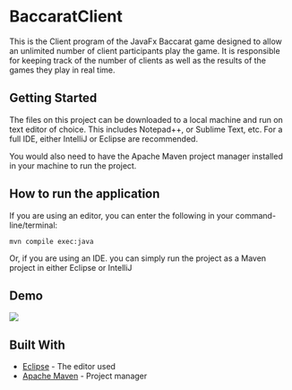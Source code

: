 # BaccaratClient

This is the Client program of the JavaFx Baccarat game designed to allow an unlimited number of client participants play the game. It is responsible for keeping track of the number of clients as well as the results of the games they play in real time.

## Getting Started

The files on this project can be downloaded to a local machine and run on text editor of choice. This includes Notepad++, or Sublime Text, etc. For a full IDE, either IntelliJ or Eclipse are recommended. 

You would also need to have the Apache Maven project manager installed in your machine to run the project.

## How to run the application

If you are using an editor, you can enter the following in your command-line/terminal: 

```
mvn compile exec:java
```

Or, if you are using an IDE. you can simply run the project as a Maven project in either Eclipse or IntelliJ

## Demo

![](BaccaratGame.gif)


## Built With

* [Eclipse](https://www.eclipse.org/ide/) - The editor used
* [Apache Maven](https://maven.apache.org/) - Project manager
